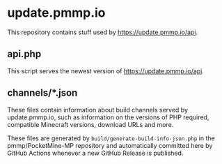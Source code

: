 # update.pmmp.io

This repository contains stuff used by https://update.pmmp.io/api.

## api.php
This script serves the newest version of https://update.pmmp.io/api.

## channels/*.json
These files contain information about build channels served by update.pmmp.io, such as information on the versions of PHP required, compatible Minecraft versions, download URLs and more.

These files are generated by `build/generate-build-info-json.php` in the pmmp/PocketMine-MP repository and automatically committed here by GitHub Actions whenever a new GitHub Release is published.
